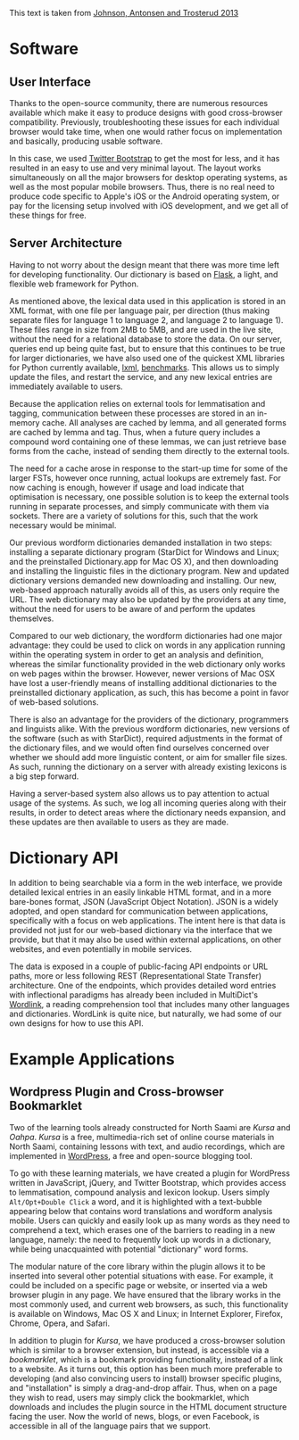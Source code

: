 This text is taken from [Johnson, Antonsen and Trosterud 2013](http://www.ep.liu.se/ecp/085/010/ecp1385010.pdf)

# Software

## User Interface

Thanks to the open-source community, there are numerous resources available
which make it easy to produce designs with good cross-browser compatibility.
Previously, troubleshooting these issues for each individual browser would take
time, when one would rather focus on implementation and basically, producing
usable software. 

In this case, we used [Twitter Bootstrap](http://twitter.github.com/bootstrap) 
to get the most
for less, and it has resulted in an easy to use and very minimal layout. 
The layout works simultaneously on all the major browsers
for desktop operating systems, as well as the most popular mobile browsers. 
Thus, there is no real need to produce code specific to
Apple's iOS or the Android operating system, or pay for the licensing setup
involved with iOS development, and we get all of these things for free.

## Server Architecture

Having to not worry about the design meant that there was more time left for
developing functionality. Our dictionary is based on
[Flask](http://flask.pocoo.org/), a light, and flexible web
framework for Python. 

As mentioned above, the lexical data used in this application is stored in an
XML format, with one file per language pair, per direction (thus making
separate files for language 1 to language 2, and language 2 to language 1).
These files range in size from 2MB to 5MB, and are used in the live site,
without the need for a relational database to store the data.  On our server,
queries end up being quite fast, but to ensure that this continues to be true
for larger dictionaries, we have also used one of the quickest XML libraries
for Python currently available, [lxml](http://lxml.de), 
[benchmarks](http://lxml.de/performance.html). 
This allows us to
simply update the files, and restart the service, and any new lexical entries
are immediately available to users.

Because the application relies on external tools for lemmatisation and tagging,
communication between these processes are stored in an in-memory cache. All
analyses are cached by lemma, and all generated forms are cached by lemma and
tag. Thus, when a future query includes a compound word containing one of these
lemmas, we can just retrieve base forms from the cache, instead of sending them
directly to the external tools.

The need for a cache arose in response to the start-up time for some of the larger
FSTs, however once running, actual lookups are extremely fast. For
now caching is enough, however if usage and load indicate that optimisation is
necessary, one possible solution is to keep the external tools running in
separate processes, and simply communicate with them via sockets. There are a
variety of solutions for this, such that the work necessary would be minimal.

Our previous wordform dictionaries demanded installation in two steps:
installing a separate dictionary program (StarDict for Windows and Linux; and
the preinstalled Dictionary.app for Mac OS X), and then downloading and installing
the linguistic files in the dictionary program.  New and updated dictionary
versions demanded new downloading and installing.  Our new, web-based approach
naturally avoids all of this, as users only require the URL.  The web
dictionary may also be updated by the providers at any time, without the need
for users to be aware of and perform the updates themselves.

Compared to our web dictionary, the wordform dictionaries had one major
advantage: they could be used to click on words in any application running
within the operating system in order to get an analysis and definition, whereas
the similar functionality provided in the web dictionary only works on web
pages within the browser. However, newer versions of Mac OSX have lost a
user-friendly means of installing additional dictionaries to the preinstalled
dictionary application, as such, this has become a point in favor of web-based
solutions.

There is also an advantage for the providers of the dictionary, programmers and
linguists alike. With the previous wordform dictionaries, new versions of the
software (such as with StarDict), required adjustments in the format of the
dictionary files, and we would often find ourselves concerned over whether we
should add more linguistic content, or aim for smaller file sizes. As such,
running the dictionary on a server with already existing lexicons is a big step forward.

Having a server-based system also allows us to pay attention to actual usage of
the systems. As such, we log all incoming queries along with their
results, in order to detect areas where the dictionary needs expansion, and
these updates are then available to users as they are made.

# Dictionary API

In addition to being searchable via a form in the web interface, we provide
detailed lexical entries in an easily linkable HTML format, and in a more
bare-bones format, JSON (JavaScript Object Notation). JSON is a widely adopted,
and open standard for communication between applications, specifically with a
focus on web applications. The intent here is that data is provided not just
for our web-based dictionary via the interface that we provide, but that it may
also be used within external applications, on other websites, and even
potentially in mobile services.

The data is exposed in a couple of public-facing API endpoints or URL paths,
more or less following REST (Representational State Transfer) architecture. One
of the endpoints, which provides detailed word entries with inflectional
paradigms has already been included in MultiDict's
[Wordlink](http://multidict.net/multidict/), a reading
comprehension tool that includes many other languages and dictionaries.
WordLink is quite nice, but naturally, we had some of our own designs for how
to use this API.

# Example Applications

## Wordpress Plugin and Cross-browser Bookmarklet

Two of the learning tools already constructed for North Saami are $Kursa$ and
$Oahpa$.  $Kursa$ is a free, multimedia-rich set of online course materials in North Saami,
containing lessons with text, and audio recordings, which are implemented in
[WordPress](http://www.wordpress.org/), a free and open-source
blogging tool. 

To go with these learning materials, we have created a plugin for WordPress
written in JavaScript, jQuery, and Twitter Bootstrap, which provides access to
lemmatisation, compound analysis and lexicon lookup. Users simply
`Alt/Opt+Double Click` a word, and it is highlighted with a text-bubble
appearing below that contains word translations and wordform analysis
mobile. Users can quickly and easily look up as many words as they need
to comprehend a text, which erases one of the barriers to reading in a new
language, namely: the need to frequently look up words in a dictionary, while
being unacquainted with potential "dictionary" word forms.

The modular nature of the core library within the plugin allows it to be inserted
into several other potential situations with ease. For example, it could be
included on a specific page or website, or inserted via a web browser plugin in
any page.  We have ensured that the library works in the most commonly used,
and current web browsers, as such, this functionality is available on Windows,
Mac OS X and Linux; in Internet Explorer, Firefox, Chrome, Opera, and Safari. 

In addition to plugin for *Kursa*, we have produced a cross-browser solution
which is similar to a browser extension, but instead, is accessible via a
*bookmarklet*, which is a bookmark providing functionality, instead of a
link to a website. As it turns out, this option has been much more preferable
to developing (and also convincing users to install) browser specific plugins,
and "installation" is simply a drag-and-drop affair. Thus, when on a page they
wish to read, users may simply click the bookmarklet, which downloads and
includes the plugin source in the HTML document structure facing the user. Now
the world of news, blogs, or even Facebook, is accessible in all of the
language pairs that we support.

